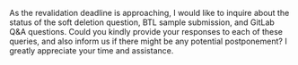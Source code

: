 As the revalidation deadline is approaching, I would like to inquire about the status of the soft deletion question, BTL sample submission, and GitLab Q&A questions. Could you kindly provide your responses to each of these queries, and also inform us if there might be any potential postponement? I greatly appreciate your time and assistance.
